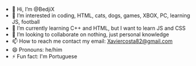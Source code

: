 - 👋 Hi, I’m @BedjiX
- 👀 I’m interested in coding, HTML, cats, dogs, games, XBOX, PC, learning JS, football
- 🌱 I’m currently learning C++ and HTML, but I want to learn JS and CSS
- 💞️ I’m looking to collaborate on nothing, just personal knowledge 
- 📫 How to reach me contact my email: Xaviercosta82@gmail.com
- 😄 Pronouns: he/him
- ⚡ Fun fact: I'm Portuguese

<!---
BedjiX/BedjiX is a ✨ special ✨ repository because its `README.md` (this file) appears on your GitHub profile.
You can click the Preview link to take a look at your changes.
--->
